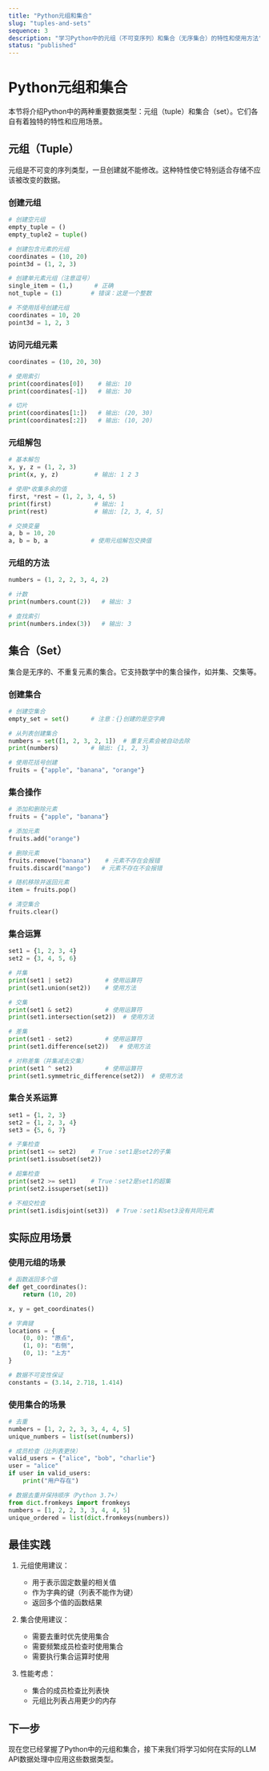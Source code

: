 ```yaml
---
title: "Python元组和集合"
slug: "tuples-and-sets"
sequence: 3
description: "学习Python中的元组（不可变序列）和集合（无序集合）的特性和使用方法"
status: "published"
---
```


# Python元组和集合

本节将介绍Python中的两种重要数据类型：元组（tuple）和集合（set）。它们各自有着独特的特性和应用场景。

## 元组（Tuple）

元组是不可变的序列类型，一旦创建就不能修改。这种特性使它特别适合存储不应该被改变的数据。

### 创建元组
```python
# 创建空元组
empty_tuple = ()
empty_tuple2 = tuple()

# 创建包含元素的元组
coordinates = (10, 20)
point3d = (1, 2, 3)

# 创建单元素元组（注意逗号）
single_item = (1,)      # 正确
not_tuple = (1)        # 错误：这是一个整数

# 不使用括号创建元组
coordinates = 10, 20
point3d = 1, 2, 3
```

### 访问元组元素
```python
coordinates = (10, 20, 30)

# 使用索引
print(coordinates[0])    # 输出: 10
print(coordinates[-1])   # 输出: 30

# 切片
print(coordinates[1:])   # 输出: (20, 30)
print(coordinates[:2])   # 输出: (10, 20)
```

### 元组解包
```python
# 基本解包
x, y, z = (1, 2, 3)
print(x, y, z)          # 输出: 1 2 3

# 使用*收集多余的值
first, *rest = (1, 2, 3, 4, 5)
print(first)            # 输出: 1
print(rest)             # 输出: [2, 3, 4, 5]

# 交换变量
a, b = 10, 20
a, b = b, a            # 使用元组解包交换值
```

### 元组的方法
```python
numbers = (1, 2, 2, 3, 4, 2)

# 计数
print(numbers.count(2))   # 输出: 3

# 查找索引
print(numbers.index(3))   # 输出: 3
```

## 集合（Set）

集合是无序的、不重复元素的集合。它支持数学中的集合操作，如并集、交集等。

### 创建集合
```python
# 创建空集合
empty_set = set()      # 注意：{}创建的是空字典

# 从列表创建集合
numbers = set([1, 2, 3, 2, 1])  # 重复元素会被自动去除
print(numbers)         # 输出: {1, 2, 3}

# 使用花括号创建
fruits = {"apple", "banana", "orange"}
```

### 集合操作
```python
# 添加和删除元素
fruits = {"apple", "banana"}

# 添加元素
fruits.add("orange")

# 删除元素
fruits.remove("banana")    # 元素不存在会报错
fruits.discard("mango")   # 元素不存在不会报错

# 随机移除并返回元素
item = fruits.pop()

# 清空集合
fruits.clear()
```

### 集合运算
```python
set1 = {1, 2, 3, 4}
set2 = {3, 4, 5, 6}

# 并集
print(set1 | set2)         # 使用运算符
print(set1.union(set2))    # 使用方法

# 交集
print(set1 & set2)         # 使用运算符
print(set1.intersection(set2))  # 使用方法

# 差集
print(set1 - set2)         # 使用运算符
print(set1.difference(set2))   # 使用方法

# 对称差集（并集减去交集）
print(set1 ^ set2)         # 使用运算符
print(set1.symmetric_difference(set2))  # 使用方法
```

### 集合关系运算
```python
set1 = {1, 2, 3}
set2 = {1, 2, 3, 4}
set3 = {5, 6, 7}

# 子集检查
print(set1 <= set2)    # True：set1是set2的子集
print(set1.issubset(set2))

# 超集检查
print(set2 >= set1)    # True：set2是set1的超集
print(set2.issuperset(set1))

# 不相交检查
print(set1.isdisjoint(set3))  # True：set1和set3没有共同元素
```

## 实际应用场景

### 使用元组的场景
```python
# 函数返回多个值
def get_coordinates():
    return (10, 20)

x, y = get_coordinates()

# 字典键
locations = {
    (0, 0): "原点",
    (1, 0): "右侧",
    (0, 1): "上方"
}

# 数据不可变性保证
constants = (3.14, 2.718, 1.414)
```

### 使用集合的场景
```python
# 去重
numbers = [1, 2, 2, 3, 3, 4, 4, 5]
unique_numbers = list(set(numbers))

# 成员检查（比列表更快）
valid_users = {"alice", "bob", "charlie"}
user = "alice"
if user in valid_users:
    print("用户存在")

# 数据去重并保持顺序（Python 3.7+）
from dict.fromkeys import fromkeys
numbers = [1, 2, 2, 3, 3, 4, 4, 5]
unique_ordered = list(dict.fromkeys(numbers))
```

## 最佳实践

1. 元组使用建议：
   - 用于表示固定数量的相关值
   - 作为字典的键（列表不能作为键）
   - 返回多个值的函数结果

2. 集合使用建议：
   - 需要去重时优先使用集合
   - 需要频繁成员检查时使用集合
   - 需要执行集合运算时使用

3. 性能考虑：
   - 集合的成员检查比列表快
   - 元组比列表占用更少的内存

## 下一步

现在您已经掌握了Python中的元组和集合，接下来我们将学习如何在实际的LLM API数据处理中应用这些数据类型。
